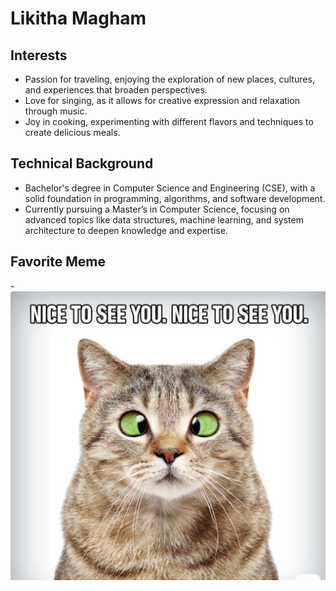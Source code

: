 # Likitha Magham

## Interests
- Passion for traveling, enjoying the exploration of new places, cultures, and experiences that broaden perspectives.
- Love for singing, as it allows for creative expression and relaxation through music.
- Joy in cooking, experimenting with different flavors and techniques to create delicious meals.

## Technical Background
- Bachelor's degree in Computer Science and Engineering (CSE), with a solid foundation in programming, algorithms, and software development.
- Currently pursuing a Master’s in Computer Science, focusing on advanced topics like data structures, machine learning, and system architecture to deepen knowledge and expertise.

## Favorite Meme
-![Meme](./meme.png)

